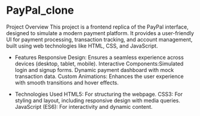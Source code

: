 # PayPal_clone

Project Overview
This project is a frontend replica of the PayPal interface, designed to simulate a modern payment platform. It provides a user-friendly UI for payment processing, transaction tracking, and account management, built using web technologies like HTML, CSS, and JavaScript.

- Features
Responsive Design: Ensures a seamless experience across devices (desktop, tablet, mobile).
Interactive Components:Simulated login and signup forms.
Dynamic payment dashboard with mock transaction data.
Custom Animations: Enhances the user experience with smooth transitions and hover effects.

- Technologies Used
HTML5: For structuring the webpage.
CSS3: For styling and layout, including responsive design with media queries.
JavaScript (ES6): For interactivity and dynamic content.
